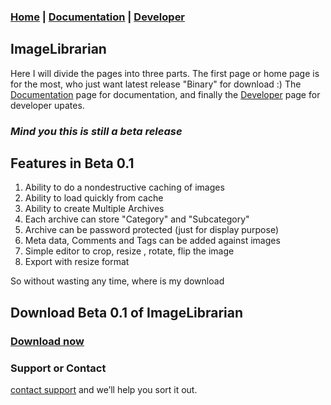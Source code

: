 ### [Home](index.html) | [Documentation](documentation.html)  | [Developer](developer.html)


## ImageLibrarian

Here I will divide the pages into three parts. The first page or home page is for the most, who just want latest release "Binary" for download :) 
The [Documentation](documentation.md) page for documentation, and finally the [Developer](developer.md) page for developer upates. 

### _Mind you this is still a beta release_
## Features in Beta 0.1
1. Ability to do a nondestructive caching of images 
2. Ability to load quickly from cache
3. Ability to create Multiple Archives
4. Each archive can store "Category" and "Subcategory"
5. Archive can be password protected (just for display purpose)
6. Meta data, Comments and Tags can be added against images 
7. Simple editor to crop, resize , rotate, flip the image
8. Export with resize format 


So without wasting any time, where is my download
## Download Beta 0.1 of ImageLibrarian

### [Download now](https://github.com/VijaySridhara/ImageLibrarian/releases/tag/Beta_V0.1)


### Support or Contact
[contact support](https://support.github.com/vijaysridhara) and we’ll help you sort it out.
